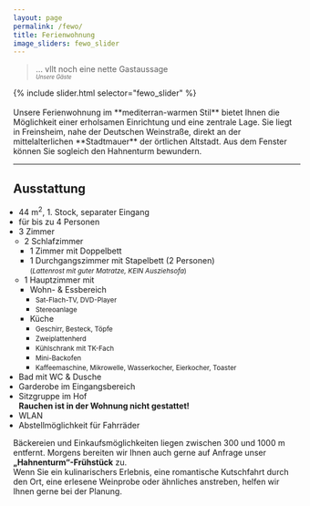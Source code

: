 ```yaml
---
layout: page
permalink: /fewo/
title: Ferienwohnung
image_sliders: fewo_slider
---
```


> ... vllt noch eine nette Gastaussage\
> <sup><sub>*Unsere Gäste*</sub></sup>

<div class="slider align-right" style="width: 66%">
{% include slider.html selector="fewo_slider" %}
</div>

<br/>
Unsere Ferienwohnung im **mediterran-warmen Stil** bietet Ihnen die Möglichkeit einer erholsamen Einrichtung und eine zentrale Lage. Sie liegt in Freinsheim, nahe der Deutschen Weinstraße, direkt an der mittelalterlichen **Stadtmauer** der örtlichen Altstadt. Aus dem Fenster können Sie sogleich den Hahnenturm bewundern.

***

<style>
  ul, 
  ul ul,
  ul ul ul,
  ul ul ul ul {margin-left: -1em}
</style>
## Ausstattung
- 44 m<sup>2</sup>, 1. Stock, separater Eingang
- für bis zu 4 Personen
- 3 Zimmer
  - 2 Schlafzimmer
    - 1 Zimmer mit Doppelbett
    - 1 Durchgangszimmer mit Stapelbett (2 Personen) <br/> <small>(*Lattenrost mit guter Matratze, KEIN Ausziehsofa*)</small>
  - 1 Hauptzimmer mit
    - Wohn- & Essbereich
      - <small>Sat-Flach-TV, DVD-Player</small>
      - <small>Stereoanlage</small>
    - Küche
      - <small>Geschirr, Besteck, Töpfe</small>
      - <small>Zweiplattenherd</small>
      - <small>Kühlschrank mit TK-Fach</small>
      - <small>Mini-Backofen</small>
      - <small>Kaffeemaschine, Mikrowelle, Wasserkocher, Eierkocher, Toaster</small>
- Bad mit WC & Dusche
- Garderobe im Eingangsbereich
- Sitzgruppe im Hof <br/>
  **Rauchen ist in der Wohnung nicht gestattet!**
- WLAN
- Abstellmöglichkeit für Fahrräder

Bäckereien und Einkaufsmöglichkeiten liegen zwischen 300 und 1000 m entfernt. Morgens bereiten wir Ihnen auch gerne auf Anfrage unser **„Hahnenturm“-Frühstück** zu.\
Wenn Sie ein kulinarischers Erlebnis, eine romantische Kutschfahrt durch den Ort, eine erlesene Weinprobe oder ähnliches anstreben, helfen wir Ihnen gerne bei der Planung.
